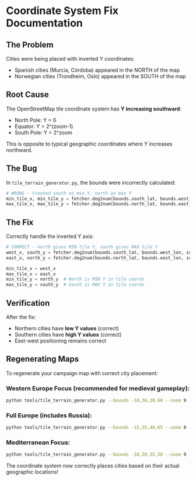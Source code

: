 # Coordinate System Fix Documentation

## The Problem

Cities were being placed with inverted Y coordinates:
- Spanish cities (Murcia, Córdoba) appeared in the NORTH of the map
- Norwegian cities (Trondheim, Oslo) appeared in the SOUTH of the map

## Root Cause

The OpenStreetMap tile coordinate system has **Y increasing southward**:
- North Pole: Y = 0
- Equator: Y = 2^(zoom-1)
- South Pole: Y = 2^zoom

This is opposite to typical geographic coordinates where Y increases northward.

## The Bug

In `tile_terrain_generator.py`, the bounds were incorrectly calculated:
```python
# WRONG - treated south as min Y, north as max Y
min_tile_x, min_tile_y = fetcher.deg2num(bounds.south_lat, bounds.west_lon, zoom)
max_tile_x, max_tile_y = fetcher.deg2num(bounds.north_lat, bounds.east_lon, zoom)
```

## The Fix

Correctly handle the inverted Y axis:
```python
# CORRECT - north gives MIN tile Y, south gives MAX tile Y
west_x, south_y = fetcher.deg2num(bounds.south_lat, bounds.west_lon, zoom)
east_x, north_y = fetcher.deg2num(bounds.north_lat, bounds.east_lon, zoom)

min_tile_x = west_x
max_tile_x = east_x
min_tile_y = north_y  # North is MIN Y in tile coords
max_tile_y = south_y  # South is MAX Y in tile coords
```

## Verification

After the fix:
- Northern cities have **low Y values** (correct)
- Southern cities have **high Y values** (correct)
- East-west positioning remains correct

## Regenerating Maps

To regenerate your campaign map with correct city placement:

### Western Europe Focus (recommended for medieval gameplay):
```bash
python tools/tile_terrain_generator.py --bounds -10,36,20,60 --zoom 9 --hex-size-km 25 -o game/campaign/medieval_europe.json --save-image
```

### Full Europe (includes Russia):
```bash
python tools/tile_terrain_generator.py --bounds -15,35,40,65 --zoom 8 --hex-size-km 50 -o game/campaign/medieval_europe.json --save-image
```

### Mediterranean Focus:
```bash
python tools/tile_terrain_generator.py --bounds -10,30,35,50 --zoom 9 --hex-size-km 30 -o game/campaign/medieval_europe.json --save-image
```

The coordinate system now correctly places cities based on their actual geographic locations!